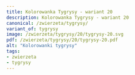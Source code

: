 ```yaml
---
title: Kolorowanka Tygrysy - wariant 20
description: Kolorowanka Tygrysy - wariant 20
canonical: /zwierzeta/tygrysy/
variant_of: tygrysy
image: /zwierzeta/tygrysy/20/tygrysy-20.svg
pdf: /zwierzeta/tygrysy/20/tygrysy-20.pdf
alt: "Kolorowanki tygrysy"
tags:
- zwierzeta
- tygrysy
---
```

